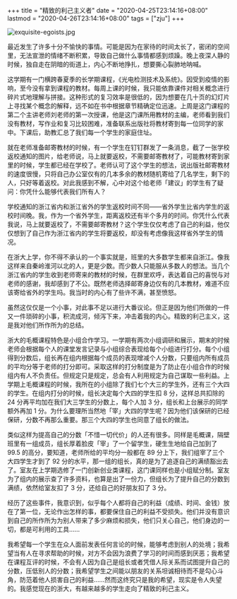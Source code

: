 +++
title = "精致的利己主义者"
date = "2020-04-25T23:14:16+08:00"
lastmod = "2020-04-26T23:14:16+08:00"
tags = ["zju"]
+++

![exquisite-egoists.jpg](/images/exquisite-egoists.jpg)

最近发生了许多十分不愉快的事情。可能是因为在家待的时间太长了，密闭的空间里，无法宣泄的情绪不断积累，导致自己做什么事情都感到烦躁。晚上夜深人静的时候，独自走在阴暗的街道上，内心不断地挣扎，想要撕心裂肺地呐喊。

这学期有一门横跨春夏季的长学期课程，《光电检测技术及系统》。因受到疫情的影响，至今没有拿到课程的教材。每周上课的时候，我只能依靠课件对相关概念进行碎片式地理解与拼接。这种形式的复习效率是很低的，因为想要在几十页的幻灯片上寻找某个概念的解释，远不如在书中根据章节精确定位迅速。上周是这门课程的第二个主讲老师刘老师的第一次授课，他是这门课所用教材的主编，老师看到我们没有教材，写作业和复习比较困难，准备联系出版社将教材寄到每一位同学的家中。下课后，助教汇总了我们每一个学生的家庭住址。

就在老师准备邮寄教材的时候，有一个学生在钉钉群发了一条消息，截了一张学校返校通知的图片，给老师说，马上就要返校，不需要邮寄教材了，可能教材寄到家里的时候，学生都已经在学校了。老师认可了这个学生的想法，说出版社邮寄教材的速度很慢，只将自己办公室仅有的几本多余的教材随机寄给了几名学生，剩下的人，只好等着返校。对此我感到不解，心中对这个给老师「建议」的学生有了疑问：你凭什么能够代表我们所有人？

学校通知的浙江省内和浙江省外的学生返校时间不同——省外学生比省内学生的返校时间晚。我，作为一个省外学生，距离返校还有半个多月的时间。你凭什么代表我说，马上就要返校了，不需要邮寄教材？这个学生仅仅考虑了自己的利益，他仅仅想到了自己作为浙江省内的学生将要返校，却没有考虑像我这样省外学生的情况。

在浙大上学，你不得不承认的一个事实就是，班里的大多数学生都来自浙江。像我这样来自秦岭淮河以北的人，更是少数。而少数人只能服从多数人的想法。当几个浙江省内的学生收到老师寄来的教材的时候，在群里欢呼，表达着自己的喜悦与对老师的感谢，我却感到了不公。既然老师选择邮寄身边仅有的几本教材，难道不应该寄给省外的学生吗。我当时的内心有了些许不满，甚至愤怒。

虽然这仅仅是一个小事，对此事不足以进行大番议论。但正是因为他们所做的一件又一件琐碎的小事，积流成河，倾泻下来，冲击着我的内心。精致的利己主义，这是我对他们所作所为的总结。

浙大的毛概课程特色是小组合作学习。一学期有两次小组调研和展示，期末的时候老师会根据每个人的课堂发言记录与小组综合表现给每个小组进行打分。每个小组得到分数后，组长再在组内根据每个成员的表现增减个人分数，只要组内所有成员的平均分等于老师的打分即可。采取这样的打分制度是为了防止在小组合作的时候组内有人不负责任。但规定只是规定，总会有人利用规定为自己谋取一些利益。上学期上毛概课程的时候，我所在的小组除了我们七个大三的学生外，还有三个大四的学生。在组内打分的时候，组长决定每个大四的学生扣 8 分，这样总共扣除的 24 分再平均加在我们大三学生的分数上，每个人加 3 分，组长和上台展示的同学额外再加 1 分。为什么要理所当然地「宰」大四的学生呢？因为他们该保研的已经保研，分数不再那么重要。那三个大四的学生也同意了组长的做法。

类似这样为提高自己的分数「不惜一切代价」的人还有很多。同样是毛概课，隔壁班里有一组成员，组长厚着脸皮「宰」了一个留学生，硬生生地给自己加到了 99.5 的高分，要知道，老师所给的平均分一般都在 89 分上下，我们组宰了三个大四学生才到了 92 分的水平，那一组的组长，真的是为了追逐自己的满绩豁出去了。室友在上学期选修了一门创新创业类课程，这门课同样也是小组赋分制。室友为了组内的展示查了许多资料，也算是出了一份力，但组长为了提升自己的分数到满绩，依然给室友扣了 3 分，还给自己的好朋友扣了 3 分。

经历了这些事件，我意识到，似乎每个人都将自己的利益（成绩、时间、金钱）放在了第一位，无论作出怎样的事，都要保住自己的利益不受损失。他们并没有意识到自己的所作所为为别人带来了多少麻烦和损失，他们只关心自己，他们身边的一切，都是可利用的工具……

我希望每一个学生在众人面前发表任何言论的时候，能够考虑到别人的处境；我希望当有人在寻求帮助的时候，对方不会因为浪费了学习的时间而感到厌恶；我希望在课程互评的时候，不会有人因为自己是组长或者凭借人际关系而试图提升自己的分数，压低别人的分数；我希望学生之间能以朋友的关系坦诚相待而不是勾心斗角，防范着他人损害自己的利益……然而这终究只是我的希望，现实是令人失望的。我感觉现在的浙大，有越来越多的学生走向了精致的利己主义。